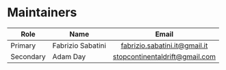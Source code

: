 # Maintainers

| Role | Name | Email |
|------|------|:-------------:|
| Primary | Fabrizio Sabatini | fabrizio.sabatini.it@gmail.it |
| Secondary | Adam Day | stopcontinentaldrift@gmail.com |
